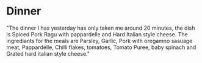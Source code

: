 # Dinner
"The dinner I has yesterday has only taken me around 20 minutes, the dish is Spiced Pork Ragu with pappardelle and Hard Italian style cheese. The ingrediants for the meals are Parsley, Garlic, Pork with oregamno sasuage meat, Pappardelle, Chilli flakes, tomatoes, Tomato Puree, baby spinach and Grated hard italian style cheese."

